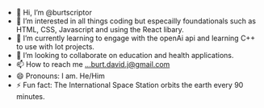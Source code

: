 - 👋 Hi, I’m @burtscriptor
- 👀 I’m interested in all things coding but especailly foundationals such as HTML, CSS, Javascript and using the React libary.
- 🌱 I’m currently learning to engage with the openAi api and learning C++ to use with Iot projects.
- 💞️ I’m looking to collaborate on education and health applications.
- 📫 How to reach me ...burt.david.j@gmail.com
- 😄 Pronouns: I am. He/Him
- ⚡ Fun fact: The International Space Station orbits the earth every 90 minutes.
<!---
burtscriptor/burtscriptor is a ✨ special ✨ repository because its `README.md` (this file) appears on your GitHub profile.
You can click the Preview link to take a look at your changes.
--->
